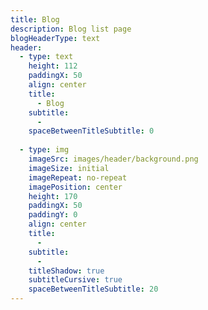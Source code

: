 ```yaml
---
title: Blog
description: Blog list page
blogHeaderType: text
header:
  - type: text
    height: 112
    paddingX: 50
    align: center
    title:
      - Blog
    subtitle:
      - 
    spaceBetweenTitleSubtitle: 0
  
  - type: img
    imageSrc: images/header/background.png
    imageSize: initial
    imageRepeat: no-repeat
    imagePosition: center
    height: 170
    paddingX: 50
    paddingY: 0
    align: center
    title:
      - 
    subtitle:
      - 
    titleShadow: true
    subtitleCursive: true
    spaceBetweenTitleSubtitle: 20
---
```

